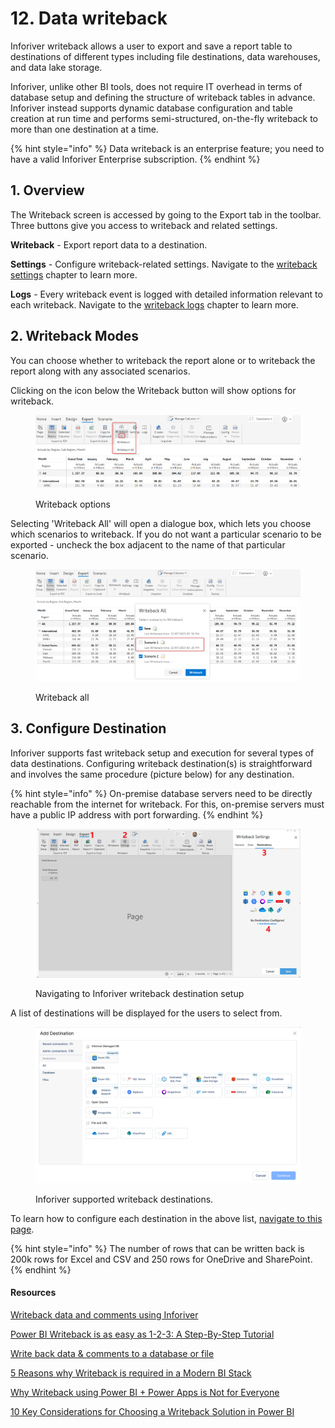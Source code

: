 # 12. Data writeback

Inforiver writeback allows a user to export and save a report table to destinations of different types including file destinations, data warehouses, and data lake storage.&#x20;

Inforiver, unlike other BI tools, does not require IT overhead in terms of database setup and defining the structure of writeback tables in advance. Inforiver instead supports dynamic database configuration and table creation at run time and performs semi-structured, on-the-fly writeback to more than one destination at a time.

{% hint style="info" %}
Data writeback is an enterprise feature; you need to have a valid Inforiver Enterprise subscription.
{% endhint %}

## 1. Overview

The Writeback screen is accessed by going to the Export tab in the toolbar. Three buttons give you access to writeback and related settings.&#x20;

**Writeback** - Export report data to a destination.&#x20;

**Settings** - Configure writeback-related settings. Navigate to the [writeback settings](settings/) chapter to learn more.&#x20;

**Logs** - Every writeback event is logged with detailed information relevant to each writeback. Navigate to the [writeback logs](logs.md) chapter to learn more.



## 2. Writeback Modes

You can choose whether to writeback the report alone or to writeback the report along with any associated scenarios.&#x20;

Clicking on the icon below the Writeback button will show options for writeback.

<figure><img src="../../.gitbook/assets/image (14) (2) (1).png" alt=""><figcaption><p>Writeback options</p></figcaption></figure>

Selecting 'Writeback All' will open a dialogue box, which lets you choose which scenarios to writeback. If you do not want a particular scenario to be exported - uncheck the box adjacent to the name of that particular scenario.

<figure><img src="../../.gitbook/assets/image (16) (3) (1).png" alt=""><figcaption><p>Writeback all</p></figcaption></figure>

## 3. Configure Destination

Inforiver supports fast writeback setup and execution for several types of data destinations. Configuring writeback destination(s) is straightforward and involves the same procedure (picture below) for any destination.

{% hint style="info" %}
On-premise database servers need to be directly reachable from the internet for writeback. For this, on-premise servers must have a public IP address with port forwarding.
{% endhint %}

<figure><img src="../../.gitbook/assets/image (37).png" alt=""><figcaption><p>Navigating to Inforiver writeback destination setup</p></figcaption></figure>

&#x20;A list of destinations will be displayed for the users to select from.&#x20;

<figure><img src="../../.gitbook/assets/image (74).png" alt=""><figcaption><p>Inforiver supported writeback destinations.</p></figcaption></figure>



To learn how to configure each destination in the above list, [navigate to this page](destinations/#overview).&#x20;

{% hint style="info" %}
The number of rows that can be written back is 200k rows for Excel and CSV and 250 rows for OneDrive and SharePoint.
{% endhint %}

#### Resources

[Writeback data and comments using Inforiver](https://inforiver.com/writeback-powerbi/)

[Power BI Writeback is as easy as 1-2-3: A Step-By-Step Tutorial](https://inforiver.com/blog/writeback/power-bi-data-writeback-123-step-by-step-tutorial/)

[Write back data & comments to a database or file](https://inforiver.com/blog/writeback/write-back-data-comments-database-file-powerbi/)

[5 Reasons why Writeback is required in a Modern BI Stack](https://inforiver.com/blog/writeback/5-reasons-why-writeback-is-required-in-a-modern-bi-stack/)

[Why Writeback using Power BI + Power Apps is Not for Everyone](https://inforiver.com/blog/writeback/writeback-using-powerbi-powerapps-not-for-everyone/)

[10 Key Considerations for Choosing a Writeback Solution in Power BI](https://inforiver.com/blog/writeback/writeback-power-bi-10-key-considerations/)
